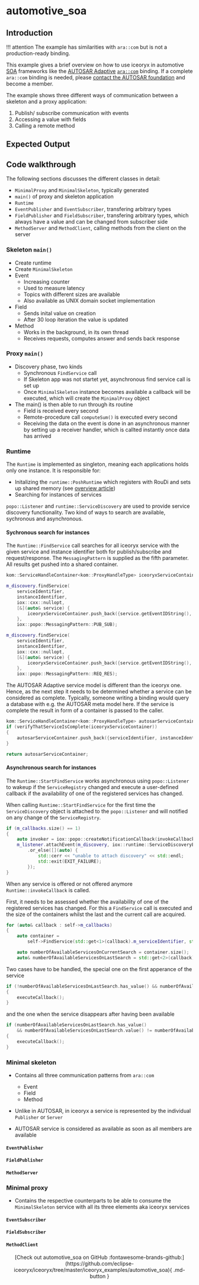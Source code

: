 # automotive_soa

## Introduction

!!! attention
    The example has similarities with `ara::com` but is not a production-ready binding.

This example gives a brief overview on how to use iceoryx in automotive [SOA](https://en.wikipedia.org/wiki/Service-oriented_architecture)
frameworks like the [AUTOSAR Adaptive](https://www.autosar.org/standards/adaptive-platform/)
[`ara::com`](https://www.autosar.org//fileadmin/user_upload/standards/adaptive/20-11/AUTOSAR_EXP_ARAComAPI.pdf) binding.
If a complete `ara::com` binding is needed, please [contact the AUTOSAR foundation](https://www.autosar.org/how-to-join/) and become a member.

The example shows three different ways of communication between a skeleton and a proxy application:

1. Publish/ subscribe communication with events
1. Accessing a value with fields
1. Calling a remote method

## Expected Output

<!-- [![asciicast](https://asciinema.org/a/000000.svg)](https://asciinema.org/a/000000) -->

## Code walkthrough

The following sections discusses the different classes in detail:

* `MinimalProxy` and `MinimalSkeleton`, typically generated
* `main()` of proxy and skeleton application
* `Runtime`
* `EventPublisher` and `EventSubscriber`, transfering arbitrary types
* `FieldPublisher` and `FieldSubscriber`, transfering arbitrary types, which always have a value
and can be changed from subscriber side
* `MethodServer` and `MethodClient`, calling methods from the client on the server

### Skeleton `main()`

* Create runtime
* Create `MinimalSkeleton`
* Event
  * Increasing counter
  * Used to measure latency
  * Topics with different sizes are available
  * Also available as UNIX domain socket implementation
* Field
  * Sends inital value on creation
  * After 30 loop iteration the value is updated
* Method
  * Works in the background, in its own thread
  * Receives requests, computes answer and sends back response

### Proxy `main()`

* Discovery phase, two kinds
  * Synchronous `FindService` call
  * If Skeleton app was not startet yet, asynchronous find service call is set up
  * Once `MinimalSkeleton` instance becomes available a callback will be executed, which will create the `MinimalProxy` object
* The main() is then able to run through its routine
  * Field is received every second
  * Remote-procedure call `computeSum()` is executed every second
  * Receiving the data on the event is done in an asynchronous manner by setting up a receiver handler, which is callted instantly once data has arrived
### Runtime

The `Runtime` is implemented as singleton, meaning each applications holds only one instance.
It is responsible for:

* Initalizing the `runtime::PoshRuntime` which registers with RouDi and sets up shared memory
(see [overview article](overview.md))
* Searching for instances of services

`popo::Listener` and `runtime::ServiceDiscovery` are used to provide service discovery
functionality. Two kind of ways to search are available, sychronous and asynchronous.

#### Sychronous search for instances

The `Runtime::FindService` call searches for all iceoryx service with the given service and
instance identifier both for publish/subscribe and request/response. The `MessagingPattern`
is supplied as the fifth parameter. All results get pushed into a shared container.

<!-- [geoffrey] [iceoryx_examples/automotive_soa/src/runtime.cpp] [searching for iceoryx services] -->
```cpp
kom::ServiceHandleContainer<kom::ProxyHandleType> iceoryxServiceContainer;

m_discovery.findService(
    serviceIdentifier,
    instanceIdentifier,
    iox::cxx::nullopt,
    [&](auto& service) {
        iceoryxServiceContainer.push_back({service.getEventIDString(), service.getInstanceIDString()});
    },
    iox::popo::MessagingPattern::PUB_SUB);

m_discovery.findService(
    serviceIdentifier,
    instanceIdentifier,
    iox::cxx::nullopt,
    [&](auto& service) {
        iceoryxServiceContainer.push_back({service.getEventIDString(), service.getInstanceIDString()});
    },
    iox::popo::MessagingPattern::REQ_RES);
```

The AUTOSAR Adaptive service model is different than the iceoryx one. Hence, as the next step it
needs to be determined whether a service can be considered as complete. Typically, someone writing
a binding would query a database with e.g. the AUTOSAR meta model here. If the service is complete
the result in form of a container is passed to the caller.

<!-- [geoffrey] [iceoryx_examples/automotive_soa/src/runtime.cpp] [verify iceoryx mapping] -->
```cpp
kom::ServiceHandleContainer<kom::ProxyHandleType> autosarServiceContainer;
if (verifyThatServiceIsComplete(iceoryxServiceContainer))
{
    autosarServiceContainer.push_back({serviceIdentifier, instanceIdentifier});
}

return autosarServiceContainer;
```

#### Asynchronous search for instances

The `Runtime::StartFindService` works asynchronous using `popo::Listener` to wakeup if the
`ServiceRegistry` changed and execute a user-defined callback if the availability of one of the
registered services has changed.

When calling `Runtime::StartFindService` for the first time the `ServiceDiscovery` object is
attached to the `popo::Listener` and will notified on any change of the `ServiceRegistry`.

<!-- [geoffrey] [iceoryx_examples/automotive_soa/src/runtime.cpp] [attach discovery to listener] -->
```cpp
if (m_callbacks.size() == 1)
{
    auto invoker = iox::popo::createNotificationCallback(invokeCallback, *this);
    m_listener.attachEvent(m_discovery, iox::runtime::ServiceDiscoveryEvent::SERVICE_REGISTRY_CHANGED, invoker)
        .or_else([](auto) {
            std::cerr << "unable to attach discovery" << std::endl;
            std::exit(EXIT_FAILURE);
        });
}
```

When any service is offered or not offered anymore `Runtime::invokeCallback` is called.

First, it needs to be assessed whether the availability of one of the registered services has changed.
For this a `FindService` call is executed and the size of the containers whilst the last and the
current call are acquired.

<!-- [geoffrey] [iceoryx_examples/automotive_soa/src/runtime.cpp] [perform FindService] -->
```cpp
for (auto& callback : self->m_callbacks)
{
    auto container =
        self->FindService(std::get<1>(callback).m_serviceIdentifier, std::get<1>(callback).m_instanceIdentifier);

    auto numberOfAvailableServicesOnCurrentSearch = container.size();
    auto& numberOfAvailableServicesOnLastSearch = std::get<2>(callback);
```

Two cases have to be handled, the special one on the first apperance of the service

<!-- [geoffrey] [iceoryx_examples/automotive_soa/src/runtime.cpp] [first execution conditions] -->
```cpp
if (!numberOfAvailableServicesOnLastSearch.has_value() && numberOfAvailableServicesOnCurrentSearch != 0)
{
    executeCallback();
}
```

and the one when the service disappears after having been available

<!-- [geoffrey] [iceoryx_examples/automotive_soa/src/runtime.cpp] [second execution conditions] -->
```cpp
if (numberOfAvailableServicesOnLastSearch.has_value()
    && numberOfAvailableServicesOnLastSearch.value() != numberOfAvailableServicesOnCurrentSearch)
{
    executeCallback();
}
```

### Minimal skeleton

* Contains all three communication patterns from `ara::com`
  * Event
  * Field
  * Method

* Unlike in AUTOSAR, in iceoryx a service is represented by the individual `Publisher` or `Server`
* AUTOSAR service is considered as available as soon as all members are available

#### `EventPublisher`

#### `FieldPublisher`

#### `MethodServer`


### Minimal proxy

* Contains the respective counterparts to be able to consume the
`MinimalSkeleton` service with all its three elements aka iceoryx services

#### `EventSubscriber`

#### `FieldSubscriber`

#### `MethodClient`



<center>
[Check out automotive_soa on GitHub :fontawesome-brands-github:](https://github.com/eclipse-iceoryx/iceoryx/tree/master/iceoryx_examples/automotive_soa){ .md-button } <!--NOLINT github url for website-->
</center>
